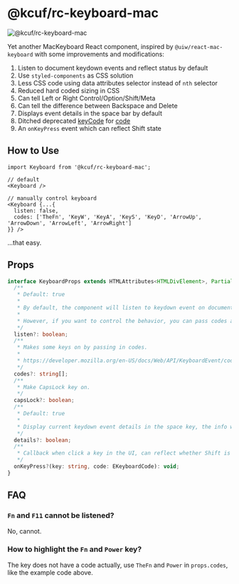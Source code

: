# @kcuf/rc-keyboard-mac

![@kcuf/rc-keyboard-mac](https://img.picui.cn/free/2024/10/31/672333c84d470.jpg)

Yet another MacKeyboard React component, inspired by `@uiw/react-mac-keyboard` with some improvements and modifications:

1. Listen to document keydown events and reflect status by default
2. Use `styled-components` as CSS solution
3. Less CSS code using data attributes selector instead of `nth` selector
4. Reduced hard coded sizing in CSS
5. Can tell Left or Right Control/Option/Shift/Meta
6. Can tell the difference between Backspace and Delete
7. Displays event details in the space bar by default
8. Ditched deprecated [keyCode](https://developer.mozilla.org/en-US/docs/Web/API/KeyboardEvent/keyCode) for [code](https://developer.mozilla.org/en-US/docs/Web/API/KeyboardEvent/code)
9. An `onKeyPress` event which can reflect Shift state

## How to Use

```tsx
import Keyboard from '@kcuf/rc-keyboard-mac';

// default
<Keyboard />

// manually control keyboard
<Keyboard {...{
  listen: false,
  codes: ['TheFn', 'KeyW', 'KeyA', 'KeyS', 'KeyD', 'ArrowUp', 'ArrowDown', 'ArrowLeft', 'ArrowRight']
}} />
```

...that easy.

## Props

```ts
interface KeyboardProps extends HTMLAttributes<HTMLDivElement>, Partial<IKeyboardInfo> {
  /**
   * Default: true
   * 
   * By default, the component will listen to keydown event on document, and refect the status in the keyboard.
   * 
   * However, if you want to control the behavior, you can pass codes and capsLock props.
   */
  listen?: boolean;
  /**
   * Makes some keys on by passing in codes.
   * 
   * https://developer.mozilla.org/en-US/docs/Web/API/KeyboardEvent/code
   */
  codes?: string[];
  /**
   * Make CapsLock key on.
   */
  capsLock?: boolean;
  /**
   * Default: true
   * 
   * Display current keydown event details in the space key, the info will disappear automatically after 3s.
   */
  details?: boolean;
  /**
   * Callback when click a key in the UI, can reflect whether Shift is on.
   */
  onKeyPress?(key: string, code: EKeyboardCode): void;
}
```

## FAQ

### `Fn` and `F11` cannot be listened?

No, cannot.

### How to highlight the `Fn` and `Power` key?

The key does not have a code actually, use `TheFn` and `Power` in `props.codes`, like the example code above.
